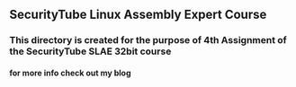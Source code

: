 ## SecurityTube Linux Assembly Expert Course

### This directory is created for the purpose of 4th Assignment of the SecurityTube SLAE 32bit course

#### for more info check out my blog 


